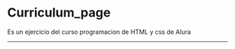 # Curriculum_page
Es un ejercicio del curso programacion de HTML y css de Alura
_____________________________________________________________
